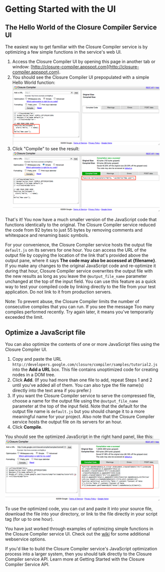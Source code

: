 # Getting Started with the UI

## The Hello World of the Closure Compiler Service UI

The easiest way to get familiar with the Closure Compiler service is by optimizing a few simple
functions in the service's web UI.

 1. Access the Closure Compiler UI by opening this page in another tab or window:
   [http://closure-compiler.appspot.com](http://closure-compiler.appspot.com).
 2. You should see the Closure Compiler UI prepopulated with a simple Hello World function:
   ![UI screenshot](getting_started_UI.png)
 3. Click "Compile" to see the result: ![UI screenshot](getting_started_UI_result.png)

That's it! You now have a much smaller version of the JavaScript code that functions identically to
the original. The Closure Compiler service reduced the code from 92 bytes to just 55 bytes by
removing comments and whitespace and renaming basic symbols.

For your convenience, the Closure Compiler service hosts the output file `default.js` on its
servers for one hour. You can access the URL of the output file by copying the location of the link
that's provided above the output pane, where it says **The code may also be accessed at
{filename}**. If you make any changes to the original JavaScript code and re-optimize it during
that hour, Closure Compiler service overwrites the output file with the new results as long as you
leave the `@output_file_name` parameter unchanged at the top of the input field. You can use this
feature as a quick way to test your compiled code by linking directly to the file from your test
application. Do not link to it from production servers.

Note: To prevent abuse, the Closure Compiler limits the number of consecutive compiles that you
can run. If you see the message Too many compiles performed recently. Try again later, it means
you've temporarily exceeded the limit.

## Optimize a JavaScript file

You can also optimize the contents of one or more JavaScript files using the Closure Compiler UI.

 1. Copy and paste the URL `http://developers.google.com/closure/compiler/samples/tutorial2.js` into
    the **Add a URL** box. This file contains unoptimized code for creating nodes in a DOM tree.
 2. Click **Add**. (If you had more than one file to add, repeat Steps 1 and 2 until you've added
    all of them. You can also type the file name(s) directly into the text area if you prefer.)
 3. If you want the Closure Compiler service to serve the compressed file, choose a name for the
    output file using the `@output_file_name` parameter at the top of the input field. Note that
    the default for the output file name is `default.js` but you should change it to a more
    meaningful name for your project. Also note that the Closure Compiler service hosts the output
    file on its servers for an hour.
 4. Click **Compile**.

You should see the optimized JavaScript in the right hand panel, like this:
![UI screenshot](getting_started_UI_URL.png)

To use the optimized code, you can cut and paste it into your source file, download the file into
your directory, or link to the file directly in your script tag (for up to one hour).

You have just worked through examples of optimizing simple functions in the Closure Compiler
service UI. Check out the
[wiki](https://github.com/google/closure-compiler/wiki/Additional%20Webservice%20Options) for some
additional webservice options.

If you'd like to build the Closure Compiler service's JavaScript optimization process into a larger
system, then you should talk directly to the Closure Compiler service API. Learn more at Getting
Started with the Closure Compiler Service API.
